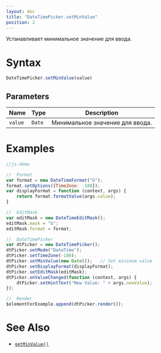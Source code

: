 ```yaml
---
layout: doc
title: "DateTimePicker.setMinValue"
position: 2
---
```


Устанавливает минимальное значение для ввода.

# Syntax

```js
DateTimePicker.setMinValue(value)
```

## Parameters

|Name|Type|Description|
|----|----|-----------|
|`value`|`Date`|Минимальное значение для ввода.|

# Examples

```js
//js-demo

//  Format
var format = new DateTimeFormat("G");
format.setOptions({TimeZone: -180});
var displayFormat = function (context, args) {
    return format.formatValue(args.value);
}

//  EditMask
var editMask = new DateTimeEditMask();
editMask.mask = "G";
editMask.format = format;

//  DateTimePicker
var dtPicker = new DateTimePicker();
dtPicker.setMode("DateTime");
dtPicker.setTimeZone(-180);
dtPicker.setMinValue(new Date());   // Set minimum value
dtPicker.setDisplayFormat(displayFormat);
dtPicker.setEditMask(editMask);
dtPicker.onValueChanged(function (context, args) {
    dtPicker.setHintText("New Value: " + args.newValue);
});

//  Render
$elementForExample.append(dtPicker.render());
```

# See Also

* [`getMinValue()`](../DateTimePicker.getMinValue/)
